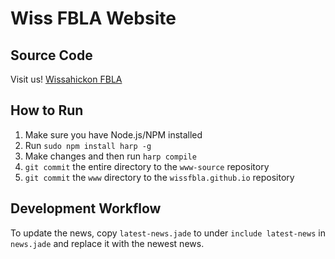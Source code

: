 # Wiss FBLA Website
## Source Code
Visit us! [Wissahickon FBLA](http://wissfbla.com)
## How to Run
1. Make sure you have Node.js/NPM installed
2. Run `sudo npm install harp -g`
3. Make changes and then run `harp compile`
4. `git commit` the entire directory to the `www-source` repository
5. `git commit` the `www` directory to the `wissfbla.github.io` repository
## Development Workflow
To update the news, copy `latest-news.jade` to under `include latest-news` in `news.jade` and replace it with the newest news.
